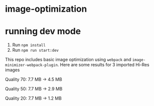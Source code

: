 # image-optimization

# running dev mode
1) Run `npm install`
2) Run `npm run start:dev`

This repo includes basic image optimization using `webpack` and `image-minimizer-webpack-plugin`.
Here are some results for 3 imported Hi-Res images

<p>Quality 70: 7.7 MB -> 4.5 MB</p>
<p>Quality 50: 7.7 MB -> 2.9 MB</p>
<p>Quality 20: 7.7 MB -> 1.2 MB</p>